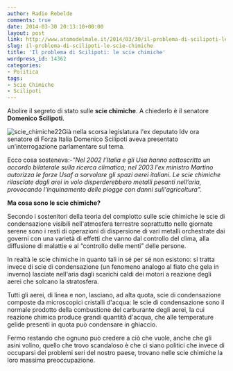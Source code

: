 ```yaml
---
author: Radio Rebelde
comments: true
date: 2014-03-30 20:13:10+00:00
layout: post
link: http://www.atomodelmale.it/2014/03/30/il-problema-di-scilipoti-le-scie-chimiche/
slug: il-problema-di-scilipoti-le-scie-chimiche
title: 'Il problema di Scilipoti: le scie chimiche'
wordpress_id: 14362
categories:
- Politica
tags:
- Scie Chimiche
- Scilipoti
---
```


Abolire il segreto di stato sulle **scie chimiche**. A chiederlo è il senatore **Domenico Scilipoti**.

![scie_chimiche22](http://www.atomodelmale.it/wp-content/uploads/2014/03/scie_chimiche22-300x214.jpg)Già nella scorsa legislatura l'ex deputato Idv ora senatore di Forza Italia Domenico Scilipoti aveva presentato un’interrogazione parlamentare sul tema.

Ecco cosa sosteneva:-_"Nel 2002 l’Italia e gli Usa hanno sottoscritto un accordo bilaterale sulla ricerca climatica; nel 2003 l’ex ministro Martino autorizza le forze Usaf a sorvolare gli spazi aerei italiani. Le scie chimiche rilasciate dagli arei in volo disperderebbero metalli pesanti nell’aria, provocando l’inquinamento delle piogge con danni sull'agricoltura"._

**Ma cosa sono le scie chimiche?**

Secondo i sostenitori della teoria del complotto sulle scie chimiche le scie di condensazione visibili nell'atmosfera terrestre soprattutto nelle giornate serene sono i resti di operazioni di dispersione di vari metalli orchestrate dai governi con una varietà di effetti che vanno dal controllo del clima, alla diffusione di malattie e al “controllo delle menti” delle persone.



In realtà le scie chimiche in quanto tali in sé per sé non esistono: si tratta invece di scie di condensazione (un fenomeno analogo al fiato che gela in inverno) lasciate nell'aria dagli scarichi caldi dei motori a reazione degli aerei che solcano la stratosfera.

Tutti gli aerei, di linea e non, lasciano, ad alta quota, scie di condensazione composte da microscopici cristalli d'acqua: le scie di condensazione sono il normale prodotto della combustione del carburante degli aerei, la cui reazione chimica produce grandi quantità d'acqua, che alle temperature gelide presenti in quota può condensare in ghiaccio.

Fermo restando che ognuno può credere a ciò che vuole, anche che gli asini volino, quello che trovo scandaloso è che ci siano politici che invece di occuparsi dei problemi seri del nostro paese, trovano nelle scie chimiche la loro massima preoccupazione.
